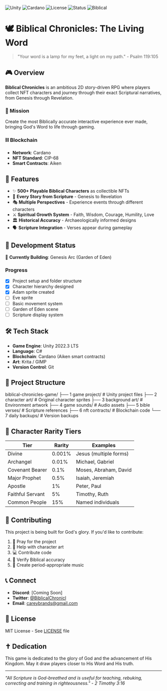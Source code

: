 ![Unity](https://img.shields.io/badge/Unity-2022.3_LTS-black?logo=unity)
![Cardano](https://img.shields.io/badge/Cardano-Blockchain-blue?logo=cardano)
![License](https://img.shields.io/badge/license-MIT-green)
![Status](https://img.shields.io/badge/status-In_Development-yellow)
![Biblical](https://img.shields.io/badge/Biblical_Accuracy-100%25-gold)

# 🕊️ Biblical Chronicles: The Living Word

> "Your word is a lamp for my feet, a light on my path." - Psalm 119:105

## 🎮 Overview

**Biblical Chronicles** is an ambitious 2D story-driven RPG where players collect NFT characters and journey through their exact Scriptural narratives, from Genesis through Revelation.

### 🎯 Mission
Create the most Biblically accurate interactive experience ever made, bringing God's Word to life through gaming.

### ⛓️ Blockchain
- **Network**: Cardano
- **NFT Standard**: CIP-68
- **Smart Contracts**: Aiken

## 📖 Features

- ✨ **500+ Playable Biblical Characters** as collectible NFTs
- 📜 **Every Story from Scripture** - Genesis to Revelation
- 🎭 **Multiple Perspectives** - Experience events through different characters
- ⚔️ **Spiritual Growth System** - Faith, Wisdom, Courage, Humility, Love
- 🏛️ **Historical Accuracy** - Archaeologically informed designs
- 🗣️ **Scripture Integration** - Verses appear during gameplay

## 🚀 Development Status

🔨 **Currently Building**: Genesis Arc (Garden of Eden)

### Progress
- [x] Project setup and folder structure
- [x] Character hierarchy designed
- [x] Adam sprite created
- [ ] Eve sprite
- [ ] Basic movement system
- [ ] Garden of Eden scene
- [ ] Scripture display system

## 🛠️ Tech Stack

- **Game Engine**: Unity 2022.3 LTS
- **Language**: C#
- **Blockchain**: Cardano (Aiken smart contracts)
- **Art**: Krita / GIMP
- **Version Control**: Git

## 📂 Project Structure
biblical-chronicles-game/
├── 1 game project/     # Unity project files
├── 2 character art/    # Original character sprites
├── 3 background art/   # Environment artwork
├── 4 game sounds/      # Audio assets
├── 5 bible verses/     # Scripture references
├── 6 nft contracts/    # Blockchain code
└── 7 daily backups/    # Version backups

## 🎨 Character Rarity Tiers

| Tier | Rarity | Examples |
|------|--------|----------|
| Divine | 0.001% | Jesus (multiple forms) |
| Archangel | 0.01% | Michael, Gabriel |
| Covenant Bearer | 0.1% | Moses, Abraham, David |
| Major Prophet | 0.5% | Isaiah, Jeremiah |
| Apostle | 1% | Peter, Paul |
| Faithful Servant | 5% | Timothy, Ruth |
| Common People | 15% | Named individuals |

## 🤝 Contributing

This project is being built for God's glory. If you'd like to contribute:

1. 🙏 Pray for the project
2. 🎨 Help with character art
3. 💻 Contribute code
4. 📖 Verify Biblical accuracy
5. 🎵 Create period-appropriate music

## 📞 Connect

- **Discord**: [Coming Soon]
- **Twitter**: [@BiblicalChronicl](https://twitter.com/BiblicalChronicl)
- **Email**: careybrands@gmail.com
## 📜 License

MIT License - See [LICENSE](LICENSE) file

## ✝️ Dedication

This game is dedicated to the glory of God and the advancement of His Kingdom. May it draw players closer to His Word and His truth.

---

*"All Scripture is God-breathed and is useful for teaching, rebuking, correcting and training in righteousness." - 2 Timothy 3:16*

